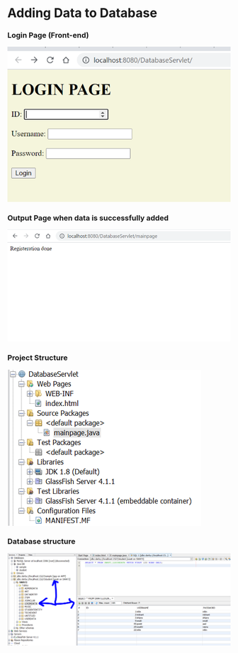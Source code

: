 # Adding Data to Database

### Login Page (Front-end)
<img src="outputimages/LoginPage.PNG" alt="pic" class="inline"/>

### Output Page when data is successfully added
<img src="outputimages/RegistrationDone.PNG" alt="pic" class="inline"/>

### Project Structure
<img src="outputimages/ProjectStructure.PNG" alt="pic" class="inline"/>

### Database structure
<img src="outputimages/TableSchema.PNG" alt="pic" class="inline"/>
